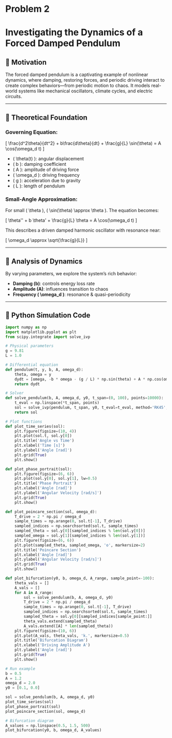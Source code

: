 # Problem 2

# Investigating the Dynamics of a Forced Damped Pendulum

## 🎯 Motivation

The forced damped pendulum is a captivating example of nonlinear dynamics, where damping, restoring forces, and periodic driving interact to create complex behaviors—from periodic motion to chaos. It models real-world systems like mechanical oscillators, climate cycles, and electric circuits.

---

## 🧠 Theoretical Foundation

### Governing Equation:

\[
\frac{d^2\theta}{dt^2} + b\frac{d\theta}{dt} + \frac{g}{L} \sin(\theta) = A \cos(\omega_d t)
\]

- \( \theta(t) \): angular displacement
- \( b \): damping coefficient
- \( A \): amplitude of driving force
- \( \omega_d \): driving frequency
- \( g \): acceleration due to gravity
- \( L \): length of pendulum

### Small-Angle Approximation:

For small \( \theta \), \( \sin(\theta) \approx \theta \). The equation becomes:

\[
\theta'' + b \theta' + \frac{g}{L} \theta = A \cos(\omega_d t)
\]

This describes a driven damped harmonic oscillator with resonance near:

\[
\omega_d \approx \sqrt{\frac{g}{L}}
\]

---

## 🔬 Analysis of Dynamics

By varying parameters, we explore the system’s rich behavior:

- **Damping \(b\)**: controls energy loss rate
- **Amplitude \(A\)**: influences transition to chaos
- **Frequency \( \omega_d \)**: resonance & quasi-periodicity

---

## 🧪 Python Simulation Code

```python
import numpy as np
import matplotlib.pyplot as plt
from scipy.integrate import solve_ivp

# Physical parameters
g = 9.81
L = 1.0

# Differential equation
def pendulum(t, y, b, A, omega_d):
    theta, omega = y
    dydt = [omega, -b * omega - (g / L) * np.sin(theta) + A * np.cos(omega_d * t)]
    return dydt

# Solver
def solve_pendulum(b, A, omega_d, y0, t_span=(0, 100), points=10000):
    t_eval = np.linspace(*t_span, points)
    sol = solve_ivp(pendulum, t_span, y0, t_eval=t_eval, method='RK45', args=(b, A, omega_d))
    return sol

# Plot functions
def plot_time_series(sol):
    plt.figure(figsize=(10, 4))
    plt.plot(sol.t, sol.y[0])
    plt.title('Angle vs Time')
    plt.xlabel('Time [s]')
    plt.ylabel('Angle [rad]')
    plt.grid(True)
    plt.show()

def plot_phase_portrait(sol):
    plt.figure(figsize=(6, 6))
    plt.plot(sol.y[0], sol.y[1], lw=0.5)
    plt.title('Phase Portrait')
    plt.xlabel('Angle [rad]')
    plt.ylabel('Angular Velocity [rad/s]')
    plt.grid(True)
    plt.show()

def plot_poincare_section(sol, omega_d):
    T_drive = 2 * np.pi / omega_d
    sample_times = np.arange(0, sol.t[-1], T_drive)
    sampled_indices = np.searchsorted(sol.t, sample_times)
    sampled_theta = sol.y[0][sampled_indices % len(sol.y[0])]
    sampled_omega = sol.y[1][sampled_indices % len(sol.y[1])]
    plt.figure(figsize=(6, 6))
    plt.plot(sampled_theta, sampled_omega, 'o', markersize=2)
    plt.title('Poincare Section')
    plt.xlabel('Angle [rad]')
    plt.ylabel('Angular Velocity [rad/s]')
    plt.grid(True)
    plt.show()

def plot_bifurcation(y0, b, omega_d, A_range, sample_point=-100):
    theta_vals = []
    A_vals = []
    for A in A_range:
        sol = solve_pendulum(b, A, omega_d, y0)
        T_drive = 2 * np.pi / omega_d
        sample_times = np.arange(0, sol.t[-1], T_drive)
        sampled_indices = np.searchsorted(sol.t, sample_times)
        sampled_theta = sol.y[0][sampled_indices[sample_point:]]
        theta_vals.extend(sampled_theta)
        A_vals.extend([A] * len(sampled_theta))
    plt.figure(figsize=(10, 6))
    plt.plot(A_vals, theta_vals, 'k.', markersize=0.5)
    plt.title('Bifurcation Diagram')
    plt.xlabel('Driving Amplitude A')
    plt.ylabel('Angle [rad]')
    plt.grid(True)
    plt.show()

# Run example
b = 0.5
A = 1.2
omega_d = 2.0
y0 = [0.1, 0.0]

sol = solve_pendulum(b, A, omega_d, y0)
plot_time_series(sol)
plot_phase_portrait(sol)
plot_poincare_section(sol, omega_d)

# Bifurcation diagram
A_values = np.linspace(0.5, 1.5, 500)
plot_bifurcation(y0, b, omega_d, A_values)
